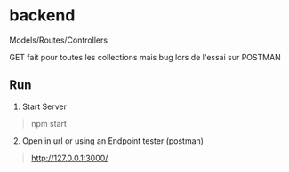 # backend


Models/Routes/Controllers 

GET fait pour toutes les collections mais bug lors de l'essai sur POSTMAN


## Run

1. Start Server

> npm start

2. Open in url or using an Endpoint tester (postman)

> http://127.0.0.1:3000/
